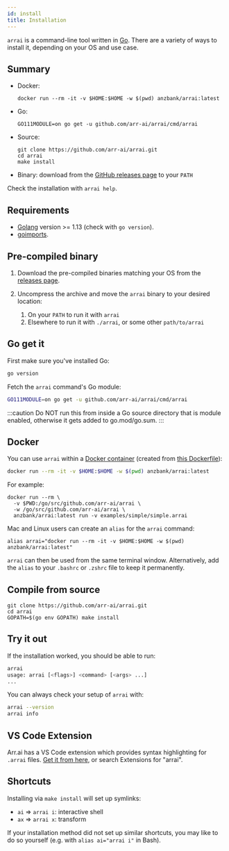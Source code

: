 ```yaml
---
id: install
title: Installation
---
```


`arrai` is a command-line tool written in [Go](https://golang.org). There are a variety of ways to install it, depending on your OS and use case.

## Summary

- Docker:
  ```
  docker run --rm -it -v $HOME:$HOME -w $(pwd) anzbank/arrai:latest
  ```
- Go:
  ```
  GO111MODULE=on go get -u github.com/arr-ai/arrai/cmd/arrai
  ```
- Source:
  ```
  git clone https://github.com/arr-ai/arrai.git
  cd arrai
  make install
  ```
- Binary: download from the [GitHub releases page](https://github.com/arr-ai/arrai/releases) to your `PATH`

Check the installation with `arrai help`.

## Requirements

- [Golang](https://golang.org/doc/install) version >= 1.13 (check with `go version`).
- [goimports](https://godoc.org/golang.org/x/tools/cmd/goimports).

## Pre-compiled binary

1. Download the pre-compiled binaries matching your OS from the [releases page](https://github.com/arr-ai/arrai/releases).

1. Uncompress the archive and move the `arrai` binary to your desired location:

   1. On your `PATH` to run it with `arrai`
   1. Elsewhere to run it with `./arrai`, or some other `path/to/arrai`

## Go get it

First make sure you've installed Go:

```bash
go version
```

Fetch the `arrai` command's Go module:

```bash
GO111MODULE=on go get -u github.com/arr-ai/arrai/cmd/arrai
```

:::caution
Do NOT run this from inside a Go source directory that is module enabled, otherwise it gets added to go.mod/go.sum.
:::

## Docker

You can use `arrai` within a [Docker container](https://hub.docker.com/r/anzbank/arrai) (created from [this Dockerfile](https://github.com/arr-ai/arrai/blob/master/Dockerfile)):

```bash
docker run --rm -it -v $HOME:$HOME -w $(pwd) anzbank/arrai:latest
```

For example:

```
docker run --rm \
  -v $PWD:/go/src/github.com/arr-ai/arrai \
  -w /go/src/github.com/arr-ai/arrai \
  anzbank/arrai:latest run -v examples/simple/simple.arrai
```

Mac and Linux users can create an `alias` for the `arrai` command:

```
alias arrai="docker run --rm -it -v $HOME:$HOME -w $(pwd) anzbank/arrai:latest"
```

`arrai` can then be used from the same terminal window. Alternatively, add the `alias` to your `.bashrc` or `.zshrc` file to keep it permanently.

## Compile from source

```
git clone https://github.com/arr-ai/arrai.git
cd arrai
GOPATH=$(go env GOPATH) make install
```

## Try it out

If the installation worked, you should be able to run:

```bash
arrai
usage: arrai [<flags>] <command> [<args> ...]
...
```

You can always check your setup of `arrai` with:

```bash
arrai --version
arrai info
```

## VS Code Extension

Arr.ai has a VS Code extension which provides syntax highlighting for `.arrai` files. [Get it from here](https://marketplace.visualstudio.com/items?itemName=arr-ai.vscode-arrai), or search Extensions for "arrai".

## Shortcuts

Installing via `make install` will set up symlinks:

- `ai` => `arrai i`: interactive shell
- `ax` => `arrai x`: transform

If your installation method did not set up similar shortcuts, you may like to do so yourself (e.g. with `alias ai="arrai i"` in Bash).
